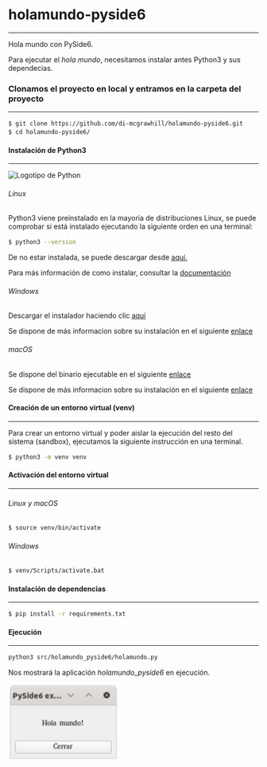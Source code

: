 # holamundo-pyside6  
- - -   
Hola mundo con PySide6.  

Para ejecutar el *hola mundo*, necesitamos instalar antes Python3 y sus dependecias.  

### Clonamos el proyecto en local y entramos en la carpeta del proyecto  
- - -  
```bash
$ git clone https://github.com/di-mcgrawhill/holamundo-pyside6.git
$ cd holamundo-pyside6/
```
#### Instalación de Python3  
___  
![Logotipo de Python](https://www.python.org/static/img/python-logo.png)  

###### Linux  
Python3 viene preinstalado en la mayoría de distribuciones Linux, se puede comprobar si está instalado ejecutando la siguiente orden en una terminal:  

```bash 
$ python3 --version
```  

De no estar instalada, se puede descargar desde [aquí.](https://www.python.org/downloads/)  

Para más información de como instalar, consultar la [documentación](https://www.python.org/doc/)  

###### Windows  
Descargar el instalador haciendo clic [aquí](https://www.python.org/downloads/release/python-3132/)  

Se dispone de más informacion sobre su instalación en el siguiente [enlace](https://www.python.org/doc/)  

###### macOS  
Se dispone del binario ejecutable en el siguiente [enlace](https://www.python.org/downloads/release/python-3132/)  

Se dispone de más informacion sobre su instalación en el siguiente [enlace](https://www.python.org/doc/)  

#### Creación de un entorno virtual (venv)  
- - -  
Para crear un entorno virtual y poder aislar la ejecución del resto del sistema (sandbox), ejecutamos la siguiente instrucción en una terminal.  

```bash
$ python3 -m venv venv
```

#### Activación del entorno virtual  
- - -  

###### Linux y macOS  

```bash
$ source venv/bin/activate
```  

###### Windows  

```bash
$ venv/Scripts/activate.bat
```

#### Instalación de dependencias  
- - -  

```bash
$ pip install -r requirements.txt
```

#### Ejecución  
- - -  

```bash
python3 src/holamundo_pyside6/holamundo.py
```

Nos mostrará la aplicación *holamundo_pyside6* en ejecución.  

![Aplicación HolaMundo](holamundo.png)
